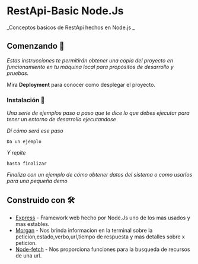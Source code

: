 #  RestApi-Basic Node.Js

_Conceptos basicos de RestApi hechos en Node.js _

## Comenzando 🚀

_Estas instrucciones te permitirán obtener una copia del proyecto en funcionamiento en tu máquina local para propósitos de desarrollo y pruebas._

Mira **Deployment** para conocer como desplegar el proyecto.


### Instalación 🔧

_Una serie de ejemplos paso a paso que te dice lo que debes ejecutar para tener un entorno de desarrollo ejecutandose_

_Dí cómo será ese paso_

```
Da un ejemplo
```

_Y repite_

```
hasta finalizar
```

_Finaliza con un ejemplo de cómo obtener datos del sistema o como usarlos para una pequeña demo_


## Construido con 🛠️

* [Express](https://expressjs.com/) - Framework web hecho por Node.Js uno de los mas usados y mas estables.
* [Morgan](https://www.npmjs.com/package/morgan) - Nos brinda informacion en la terminal sobre la peticion,estado,verbo,url,tiempo de respuesta y mas detalles sobre x peticion.
* [Node-fetch](https://www.npmjs.com/package/node-fetch) - Nos proporciona funciones para la busqueda de recursos de una url.
